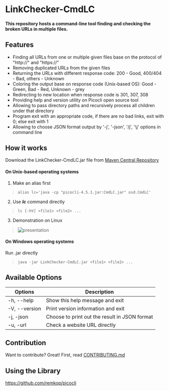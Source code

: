 # LinkChecker-CmdLC
#### This repository hosts a command-line tool finding and checking the broken URLs in multiple files.

## Features
* Finding all URLs from one or multiple given files base on the protocol of "http://" and "https://"
* Removing duplicated URLs from the given files
* Returning the URLs with different response code: 200 - Good, 400/404 - Bad, others - Unknown
* Coloring the output base on response code (Unix-based OS): Good - Green, Bad - Red, Unknown -  grey
* Redirecting to new location when response code is 301, 307, 308
* Providing help and version utility on Picocli open source tool
* Allowing to pass directory paths and recursively process all children under that directory
* Program exit with an appropriate code, if there are no bad links, exit with 0; else exit with 1
* Allowing to choose JSON format output by '-j', '-json', '/j', '\j' options in command line

## How it works
Download the LinkChecker-CmdLC.jar file from [Maven Central Repository](https://search.maven.org/search?q=g:com.github.jossiey)

#### On Unix-based operating systems
 1. Make an alias first
 > `alias lc='java -cp "picocli-4.5.1.jar:CmdLC.jar" osd.CmdLC'`
 2. Use **_lc_** command directly
 > `lc [-hV] <file1> <file2> ...`
 3. Demonstration on Linux 
 > ![presentation](https://jyangblogs.files.wordpress.com/2020/09/qrcl5800.gif)
 
#### On Windows operating systems
   Run .jar directly
 > `java -jar LinkChecker-CmdLC.jar <file1> <file2> ...`
 
## Available Options
| Options | Description |
| ---| ---|
| -h, --help | Show this help message and exit |
| -V, --version | Print version information and exit |
| -j, -json | Choose to print out the result in JSON format|
| -u, -url | Check a website URL directly |

## Contribution
Want to contribute? Great! First, read [CONTRIBUTING.md](https://github.com/jossiey/LinkChecker-CmdLC/blob/master/CONTRIBUTING.md)

## Using the Library
https://github.com/remkop/picocli
 
